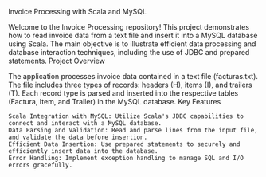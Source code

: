 Invoice Processing with Scala and MySQL

Welcome to the Invoice Processing repository! This project demonstrates how to read invoice data from a text file and insert it into a MySQL database using Scala. The main objective is to illustrate efficient data processing and database interaction techniques, including the use of JDBC and prepared statements.
Project Overview

The application processes invoice data contained in a text file (facturas.txt). The file includes three types of records: headers (H), items (I), and trailers (T). Each record type is parsed and inserted into the respective tables (Factura, Item, and Trailer) in the MySQL database.
Key Features

    Scala Integration with MySQL: Utilize Scala's JDBC capabilities to connect and interact with a MySQL database.
    Data Parsing and Validation: Read and parse lines from the input file, and validate the data before insertion.
    Efficient Data Insertion: Use prepared statements to securely and efficiently insert data into the database.
    Error Handling: Implement exception handling to manage SQL and I/O errors gracefully.
